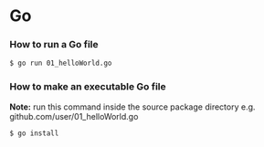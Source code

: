 # Go

### How to run a Go file
```bash
$ go run 01_helloWorld.go
```

### How to make an executable Go file
**Note:** run this command inside the source package directory e.g. github.com/user/01_helloWorld.go
 ```bash
 $ go install
 ```
